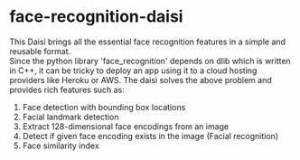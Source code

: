 # face-recognition-daisi
This Daisi brings all the essential face recognition features in a simple and reusable format. <br>
Since the python library 'face_recognition' depends on dlib which is written in C++, it can be tricky to deploy an app using it to a cloud hosting providers like Heroku or AWS.
The daisi solves the above problem and provides rich features such as: <br>

1) Face detection with bounding box locations
2) Facial landmark detection
3) Extract 128-dimensional face encodings from an image
4) Detect if given face encoding exists in the image (Facial recognition)
5) Face similarity index
